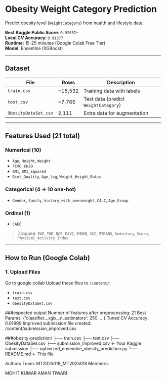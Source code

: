 # Obesity Weight Category Prediction

Predict obesity level (`WeightCategory`) from health and lifestyle data.

**Best Kaggle Public Score**: `0.92037+`  
**Local CV Accuracy**: `0.91377`  
**Runtime**: 15-25 minutes (Google Colab Free Tier)  
**Model**: Ensemble (XGBoost)

---

## Dataset

| File | Rows | Description |
|------|------|-----------|
| `train.csv` | ~15,532 | Training data with labels |
| `test.csv` | ~7,766 | Test data (predict `WeightCategory`) |
| `ObesityDataSet.csv` | 2,111 | Extra data for augmentation |

---

## Features Used (21 total)

### Numerical (10)
- `Age`, `Height`, `Weight`  
- `FCVC`, `CH2O`  
- `BMI`, `BMI_squared`  
- `Diet_Quality`, `Age_log`, `Weight_Height_Ratio`

### Categorical (4 → 10 one-hot)
- `Gender`, `family_history_with_overweight`, `CALC`, `Age_Group`

### Ordinal (1)
- `CAEC`

> Dropped: `FAF`, `TUE`, `NCP`, `FAVC`, `SMOKE`, `SCC`, `MTRANS`, `Sedentary_Score`, `Physical_Activity_Index`

---

## How to Run (Google Colab)

### 1. Upload Files
Go to google collab
Upload these files to `/content/`:
- `train.csv`
- `test.csv`
- `ObesityDataSet.csv`

###expected output
Number of features after preprocessing: 21
Best Params: {'classifier__xgb__n_estimators': 250, ...}
Tuned CV Accuracy: 0.91899
Improved submission file created: /content/submission_improved.csv



###obesity-prediction/
├── train.csv
├── test.csv
├── ObesityDataSet.csv
├── submission_improved.csv     ← Your Kaggle submission
├── optimized_ensemble_obesity_prediction.py
└── README.md                   ← This file


Authors
Team: MT2025018_MT2025018
Members:

MOHIT KUMAR
AMAN TIWARI


